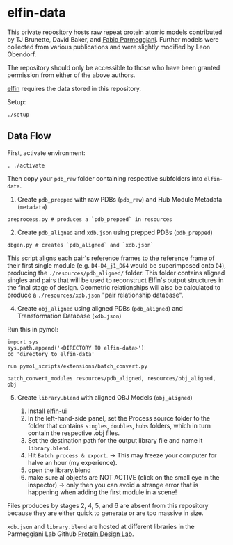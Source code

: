 # elfin-data

This private repository hosts raw repeat protein atomic models contributed by TJ Brunette, David Baker, and [Fabio Parmeggiani](https://github.com/parmef). Further models were collected from various publications and were slightly modified by Leon Obendorf.

The repository should only be accessible to those who have been granted permission from either of the above authors.

[elfin](https://github.com/Parmeggiani-Lab/elfin) requires the data stored in this repository. 

Setup:
```
./setup
```

## Data Flow

First, activate environment:
```
. ./activate
```

Then copy your `pdb_raw` folder containing respective subfolders into `elfin-data`.

1. Create `pdb_prepped` with raw PDBs (`pdb_raw`) and Hub Module Metadata (`metadata`)

```
preprocess.py # produces a `pdb_prepped` in resources
```

2. Create `pdb_aligned` and `xdb.json` using prepped PDBs (`pdb_prepped`)

```
dbgen.py # creates `pdb_aligned` and `xdb.json`
```

This script aligns each pair's reference frames to the reference frame of their first single module (e.g. ```D4-D4_j1_D64``` would be superimposed onto ```D4```), producing the ```./resources/pdb_aligned/``` folder. This folder contains aligned singles and pairs that will be used to reconstruct Elfin's output structures in the final stage of design. Geometric relationships will also be calculated to produce a ```./resources/xdb.json``` "pair relationship database".


4. Create `obj_aligned` using aligned PDBs (`pdb_aligned`) and Transformation Database (`xdb.json`)

Run this in pymol:

```
import sys
sys.path.append('<DIRECTORY TO elfin-data>')
cd 'directory to elfin-data'

run pymol_scripts/extensions/batch_convert.py

batch_convert_modules resources/pdb_aligned, resources/obj_aligned, obj

```
5. Create `library.blend` with aligned OBJ Models (`obj_aligned`)

   1. Install [elfin-ui](https://github.com/Parmeggiani-Lab/elfin-ui)
   2. In the left-hand-side panel, set the Process source folder to the folder that contains `singles`, `doubles`, `hubs` folders, which in turn contain the respective .obj files.
   3. Set the destination path for the output library file and name it `library.blend`.
   4. Hit `Batch process & export`. -> This may freeze your computer for halve an hour (my experience).
   5. open the library.blend
   6. make sure al objects are NOT ACTIVE (click on the small eye in the inspector) -> only then you can avoid a strange error that is happening when adding the first module in a scene!

Files produces by stages 2, 4, 5, and 6 are absent from this repository because they are either quick to generate or are too massive in size.

`xdb.json` and `library.blend` are hosted at different libraries in the Parmeggiani Lab Github [Protein Design Lab](https://github.com/Parmeggiani-Lab).
